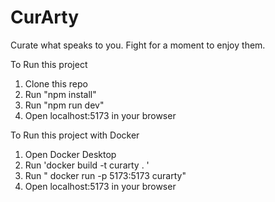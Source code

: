 # CurArty

Curate what speaks to you. Fight for a moment to enjoy them.

To Run this project

1. Clone this repo
2. Run "npm install"
3. Run "npm run dev"
4. Open localhost:5173 in your browser

To Run this project with Docker

1. Open Docker Desktop
2. Run 'docker build -t curarty . '
3. Run " docker run -p 5173:5173 curarty"
4. Open localhost:5173 in your browser
